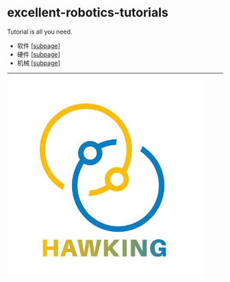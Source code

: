 # excellent-robotics-tutorials
Tutorial is all you need.

- 软件 [[subpage]](https://github.com/hawking-npu/excellent-robotics-tutorials/blob/master/software%20must-know.md)
- 硬件 [[subpage]](https://github.com/hawking-npu/excellent-robotics-tutorials/blob/master/hardware%20musk-know.md)
- 机械 [[subpage]](https://github.com/hawking-npu/excellent-robotics-tutorials/blob/master/mechanics%20must-know.md)
 
---
![All rights reserved @ 2019](source/logo.jpeg)
